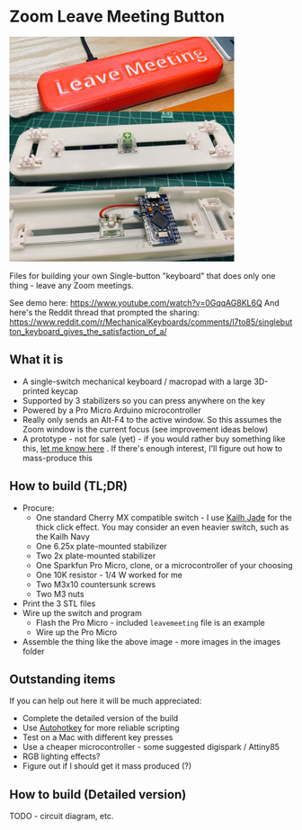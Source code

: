 # Zoom Leave Meeting Button

<img src="./images/switch.jpg?raw=true" width="400" height="400"/>

Files for building your own Single-button "keyboard" that does only one thing - leave any Zoom meetings.

See demo here: https://www.youtube.com/watch?v=0GqqAG8KL6Q
And here's the Reddit thread that prompted the sharing: https://www.reddit.com/r/MechanicalKeyboards/comments/l7to85/singlebutton_keyboard_gives_the_satisfaction_of_a/

## What it is

* A single-switch mechanical keyboard / macropad with a large 3D-printed keycap
* Supported by 3 stabilizers so you can press anywhere on the key
* Powered by a Pro Micro Arduino microcontroller
* Really only sends an Alt-F4 to the active window. So this assumes the Zoom window is the current focus (see improvement ideas below)
* A prototype - not for sale (yet) - if you would rather buy something like this, [let me know here](https://us7.list-manage.com/survey?u=ac16f42c5affbb6b6658ad19d&id=0ef51ae243) . If there's enough interest, I'll figure out how to mass-produce this

## How to build (TL;DR)

* Procure:
  * One standard Cherry MX compatible switch - I use [Kailh Jade](https://novelkeys.xyz/products/novelkeys-x-kailh-box-thick-clicks) for the thick click effect. You may consider an even heavier switch, such as the Kailh Navy
  * One 6.25x plate-mounted stabilizer
  * Two 2x plate-mounted stabilizer
  * One Sparkfun Pro Micro, clone, or a microcontroller of your choosing
  * One 10K resistor - 1/4 W worked for me
  * Two M3x10 countersunk screws
  * Two M3 nuts
* Print the 3 STL files
* Wire up the switch and program
  * Flash the Pro Micro - included `leavemeeting` file is an example
  * Wire up the Pro Micro
* Assemble the thing like the above image - more images in the images folder

## Outstanding items

If you can help out here it will be much appreciated:

* Complete the detailed version of the build
* Use [Autohotkey](https://www.autohotkey.com/) for more reliable scripting
* Test on a Mac with different key presses
* Use a cheaper microcontroller - some suggested digispark / Attiny85
* RGB lighting effects?
* Figure out if I should get it mass produced (?)

## How to build (Detailed version)

TODO - circuit diagram, etc.


